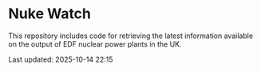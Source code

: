 # Nuke Watch

This repository includes code for retrieving the latest information available on the output of EDF nuclear power plants in the UK.

Last updated: 2025-10-14 22:15